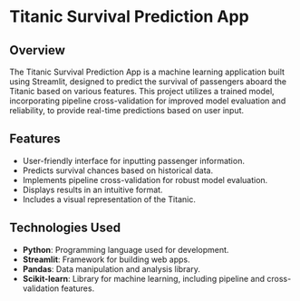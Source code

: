 # Titanic Survival Prediction App

## Overview

The Titanic Survival Prediction App is a machine learning application built using Streamlit, designed to predict the survival of passengers aboard the Titanic based on various features. This project utilizes a trained model, incorporating pipeline cross-validation for improved model evaluation and reliability, to provide real-time predictions based on user input.

## Features

- User-friendly interface for inputting passenger information.
- Predicts survival chances based on historical data.
- Implements pipeline cross-validation for robust model evaluation.
- Displays results in an intuitive format.
- Includes a visual representation of the Titanic.

## Technologies Used

- **Python**: Programming language used for development.
- **Streamlit**: Framework for building web apps.
- **Pandas**: Data manipulation and analysis library.
- **Scikit-learn**: Library for machine learning, including pipeline and cross-validation features.
